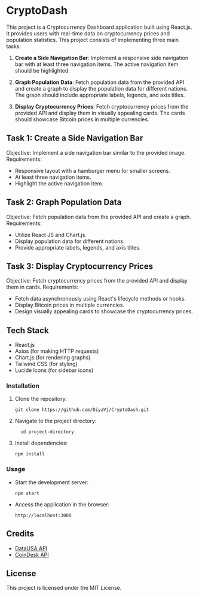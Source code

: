 # CryptoDash

This project is a Cryptocurrency Dashboard application built using React.js. It provides users with real-time data on cryptocurrency prices and population statistics.
This project consists of implementing three main tasks:

1. **Create a Side Navigation Bar**: Implement a responsive side navigation bar with at least three navigation items. The active navigation item should be highlighted.

2. **Graph Population Data**: Fetch population data from the provided API and create a graph to display the population data for different nations. The graph should include appropriate labels, legends, and axis titles.

3. **Display Cryptocurrency Prices**: Fetch cryptocurrency prices from the provided API and display them in visually appealing cards. The cards should showcase Bitcoin prices in multiple currencies.

## Task 1: Create a Side Navigation Bar

Objective: Implement a side navigation bar similar to the provided image.
Requirements:
- Responsive layout with a hamburger menu for smaller screens.
- At least three navigation items.
- Highlight the active navigation item.

## Task 2: Graph Population Data

Objective: Fetch population data from the provided API and create a graph.
Requirements:
- Utilize React JS and Chart.js.
- Display population data for different nations.
- Provide appropriate labels, legends, and axis titles.

## Task 3: Display Cryptocurrency Prices

Objective: Fetch cryptocurrency prices from the provided API and display them in cards.
Requirements:
- Fetch data asynchronously using React's lifecycle methods or hooks.
- Display Bitcoin prices in multiple currencies.
- Design visually appealing cards to showcase the cryptocurrency prices.

## Tech Stack

- React.js
- Axios (for making HTTP requests)
- Chart.js (for rendering graphs)
- Tailwind CSS (for styling)
- Lucide Icons (for sidebar icons)

### Installation
1. Clone the repository:
   
   ```
   git clone https://github.com/DiyaVj/CryptoDash.git
   ```
   
3. Navigate to the project directory:
     ```
       cd project-directory
     ```
5. Install dependencies:
     ```
   npm install
      ```

### Usage
- Start the development server:
  ```
  npm start
  ```
- Access the application in the browser:
  ```
  http://localhost:3000
  ```

## Credits
- [DataUSA API](https://datausa.io/api/data?drilldowns=Nation&measures=Population)
- [CoinDesk API](https://api.coindesk.com/v1/bpi/currentprice.json)

## License

This project is licensed under the MIT License.
